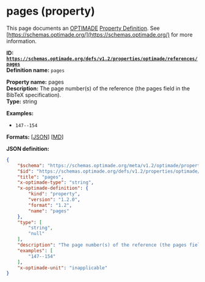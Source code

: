 # pages (property)

This page documents an [OPTIMADE](https://www.optimade.org/) [Property Definition](https://schemas.optimade.org/#definitions). See [https://schemas.optimade.org/](https://schemas.optimade.org/) for more information.

**ID: [`https://schemas.optimade.org/defs/v1.2/properties/optimade/references/pages`](https://schemas.optimade.org/defs/v1.2/properties/optimade/references/pages.md)**  
**Definition name:** `pages`

**Property name:** pages  
**Description:** The page number(s) of the reference (the pages field in the BibTeX specification).  
**Type:** string  



**Examples:**

- `147--154`

**Formats:** [[JSON](pages.json)] [[MD](pages.md)]

**JSON definition:**

``` json
{
    "$schema": "https://schemas.optimade.org/meta/v1.2/optimade/property_definition.md",
    "$id": "https://schemas.optimade.org/defs/v1.2/properties/optimade/references/pages",
    "title": "pages",
    "x-optimade-type": "string",
    "x-optimade-definition": {
        "kind": "property",
        "version": "1.2.0",
        "format": "1.2",
        "name": "pages"
    },
    "type": [
        "string",
        "null"
    ],
    "description": "The page number(s) of the reference (the pages field in the BibTeX specification).",
    "examples": [
        "147--154"
    ],
    "x-optimade-unit": "inapplicable"
}
```